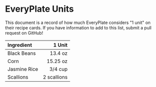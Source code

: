 # EveryPlate Units

This document is a record of how much EveryPlate considers "1 unit" on their recipe cards.
If you have information to add to this list, submit a pull request on GitHub!

| Ingredient | 1 Unit |
|:-----------|-------:|
| Black Beans | 13.4 oz |
| Corn | 15.25 oz |
| Jasmine Rice | 3/4 cup |
| Scallions | 2 scallions |
